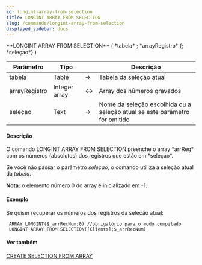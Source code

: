 ```yaml
---
id: longint-array-from-selection
title: LONGINT ARRAY FROM SELECTION
slug: /commands/longint-array-from-selection
displayed_sidebar: docs
---
```


<!--REF #_command_.LONGINT ARRAY FROM SELECTION.Syntax-->**LONGINT ARRAY FROM SELECTION** ( *tabela* ; *arrayRegistro* {; *seleçao*} )<!-- END REF-->
<!--REF #_command_.LONGINT ARRAY FROM SELECTION.Params-->
| Parâmetro | Tipo |  | Descrição |
| --- | --- | --- | --- |
| tabela | Table | &srarr; | Tabela da seleção atual |
| arrayRegistro | Integer array | &harr; | Array dos números gravados |
| seleçao | Text | &srarr; | Nome da seleção escolhida ou a seleção atual se este parâmetro for omitido |

<!-- END REF-->

#### Descrição 

<!--REF #_command_.LONGINT ARRAY FROM SELECTION.Summary-->O comando LONGINT ARRAY FROM SELECTION preenche o array *arrReg* com os números (absolutos) dos registros que estão em *seleçao*.<!-- END REF-->

Se você não passar o parâmetro *seleçao*, o comando utiliza a seleção atual da *tabela*. 

**Nota:** o elemento número 0 do array é inicializado em -1.

#### Exemplo 

Se quiser recuperar os números dos registros da seleção atual:

```4d
 ARRAY LONGINT($_arrRecNum;0) //obrigatório para o modo compilado
 LONGINT ARRAY FROM SELECTION([Clients];$_arrRecNum)
```

#### Ver também 

[CREATE SELECTION FROM ARRAY](create-selection-from-array.md)  